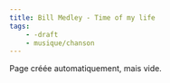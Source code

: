 ```yaml
---
title: Bill Medley - Time of my life
tags:
    - -draft
    - musique/chanson
---
```


Page créée automatiquement, mais vide.

